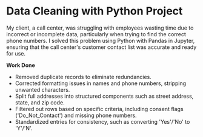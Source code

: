 # Data Cleaning with Python Project
My client, a call center, was struggling with employees wasting time due to incorrect or incomplete data, particularly when trying to find the correct phone numbers. I solved this problem using Python with Pandas in Jupyter, ensuring that the call center's customer contact list was accurate and ready for use.

**Work Done**
- Removed duplicate records to eliminate redundancies.
- Corrected formatting issues in names and phone numbers, stripping unwanted characters.
- Split full addresses into structured components such as street address, state, and zip code.
- Filtered out rows based on specific criteria, including consent flags ('Do_Not_Contact') and missing phone numbers.
- Standardized entries for consistency, such as converting 'Yes'/'No' to 'Y'/'N'.
